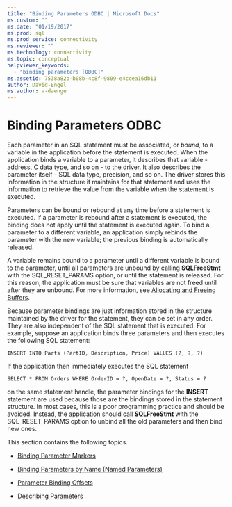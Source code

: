 ```yaml
---
title: "Binding Parameters ODBC | Microsoft Docs"
ms.custom: ""
ms.date: "01/19/2017"
ms.prod: sql
ms.prod_service: connectivity
ms.reviewer: ""
ms.technology: connectivity
ms.topic: conceptual
helpviewer_keywords: 
  - "binding parameters [ODBC]"
ms.assetid: 7538a82b-b08b-4c8f-9809-e4ccea16db11
author: David-Engel
ms.author: v-daenge
---
```

# Binding Parameters ODBC
Each parameter in an SQL statement must be associated, or *bound,* to a variable in the application before the statement is executed. When the application binds a variable to a parameter, it describes that variable - address, C data type, and so on - to the driver. It also describes the parameter itself - SQL data type, precision, and so on. The driver stores this information in the structure it maintains for that statement and uses the information to retrieve the value from the variable when the statement is executed.  
  
 Parameters can be bound or rebound at any time before a statement is executed. If a parameter is rebound after a statement is executed, the binding does not apply until the statement is executed again. To bind a parameter to a different variable, an application simply rebinds the parameter with the new variable; the previous binding is automatically released.  
  
 A variable remains bound to a parameter until a different variable is bound to the parameter, until all parameters are unbound by calling **SQLFreeStmt** with the SQL_RESET_PARAMS option, or until the statement is released. For this reason, the application must be sure that variables are not freed until after they are unbound. For more information, see [Allocating and Freeing Buffers](../../../odbc/reference/develop-app/allocating-and-freeing-buffers.md).  
  
 Because parameter bindings are just information stored in the structure maintained by the driver for the statement, they can be set in any order. They are also independent of the SQL statement that is executed. For example, suppose an application binds three parameters and then executes the following SQL statement:  
  
```  
INSERT INTO Parts (PartID, Description, Price) VALUES (?, ?, ?)  
```  
  
 If the application then immediately executes the SQL statement  
  
```  
SELECT * FROM Orders WHERE OrderID = ?, OpenDate = ?, Status = ?  
```  
  
 on the same statement handle, the parameter bindings for the **INSERT** statement are used because those are the bindings stored in the statement structure. In most cases, this is a poor programming practice and should be avoided. Instead, the application should call **SQLFreeStmt** with the SQL_RESET_PARAMS option to unbind all the old parameters and then bind new ones.  
  
 This section contains the following topics.  
  
-   [Binding Parameter Markers](../../../odbc/reference/develop-app/binding-parameter-markers.md)  
  
-   [Binding Parameters by Name (Named Parameters)](../../../odbc/reference/develop-app/binding-parameters-by-name-named-parameters.md)  
  
-   [Parameter Binding Offsets](../../../odbc/reference/develop-app/parameter-binding-offsets.md)  
  
-   [Describing Parameters](../../../odbc/reference/develop-app/describing-parameters.md)
